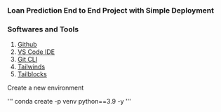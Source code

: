 ### Loan Prediction End to End Project with Simple Deployment

### Softwares and Tools 

1. [Github](https://github.com/)
2. [VS Code IDE](https://code.visualstudio.com/)
3. [Git CLI](https://git-scm.com/book/en/v2/Getting-Started-The-Command-Line)
4. [Tailwinds](https://tailwindcss.com/docs/installation)
5. [Tailblocks](https://tailblocks.cc/)

Create a new environment

'''
conda create -p venv python==3.9 -y
'''

